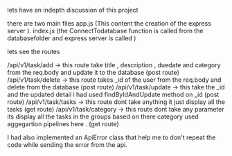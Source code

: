lets have an indepth discussion of this project

there are two main files app.js (This content the creation of the express server ). index.js (the ConnectTodatabase function is called from the databasefolder and express server is called )

lets see the routes

/api/v1/task/add -> this route take title , description , duedate and category from the req.body and update it to the database  (post route)
/api/v1/task/delete -> this route takes _id of the user from the req.body and delete from the database (post route)
/api/v1/task/update -> this take the  _id and the updated detail i had used findByIdAndUpdate method on _id (post route)
/api/v1/task/tasks ->  this route dont take anything it just display all the tasks (get route)
/api/v1/task/category ->  this route dont take any parameter its display all the tasks in the groups based on there category used aggegartion pipelines here . (get route)



I had also implemented an ApiError class that help me to don't repeat the code while sending the error from the api.


